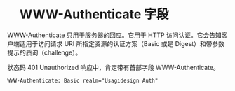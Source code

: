 # 　WWW-Authenticate 字段

WWW-Authenticate 只用于服务器的回应。它用于 HTTP 访问认证。它会告知客户端适用于访问请求 URI 所指定资源的认证方案（Basic 或是 Digest）和带参数提示的质询（challenge）。

状态码 401 Unauthorized 响应中，肯定带有首部字段 WWW-Authenticate。

```http
WWW-Authenticate: Basic realm="Usagidesign Auth"
```